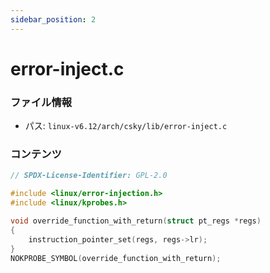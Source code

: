 ```yaml
---
sidebar_position: 2
---
```

# error-inject.c

### ファイル情報

- パス: `linux-v6.12/arch/csky/lib/error-inject.c`

### コンテンツ

```c
// SPDX-License-Identifier: GPL-2.0

#include <linux/error-injection.h>
#include <linux/kprobes.h>

void override_function_with_return(struct pt_regs *regs)
{
	instruction_pointer_set(regs, regs->lr);
}
NOKPROBE_SYMBOL(override_function_with_return);

```
